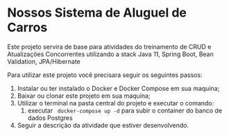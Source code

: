 # Nossos Sistema de Aluguel de Carros

Este projeto servira de base para atividades do treinamento de CRUD e Atualizações Concorrentes utilizando a stack Java 11, Spring Boot, Bean Validation, JPA/Hibernate

Para utilizar este projeto você precisara seguir os seguintes passos:
1. Instalar ou ter instalado o Docker e Docker Compose em sua maquina;
2. Baixar ou clonar este projeto em sua maquina;
3. Utilizar o terminal na pasta central do projeto e executar o comando:
   1. executar ``` docker-compose up -d``` para subir o container do banco de dados Postgres
4. Seguir a descrição da atividade que estiver desenvolvendo.